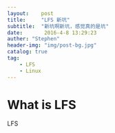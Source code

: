 ```yaml
---
layout:    post
title:     "LFS 新坑"
subtitle:  "新坑啊新坑，感觉真的是坑"
date:       2016-4-8 13:29:23
auther: "Stephen"
header-img: "img/post-bg.jpg"
catalog: true
tag:
    - LFS
	- Linux
---
```

# What is LFS
LFS 